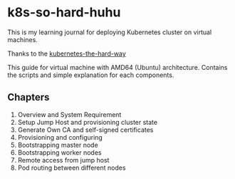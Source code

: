 # k8s-so-hard-huhu
This is my learning journal for deploying Kubernetes cluster on virtual machines.


Thanks to the [kubernetes-the-hard-way](https://github.com/kelseyhightower/kubernetes-the-hard-way)

This guide for virtual machine with AMD64 (Ubuntu) architecture. Contains the scripts and simple explanation for each components.

## Chapters
1. Overview and System Requirement
2. Setup Jump Host and provisioning cluster state
3. Generate Own CA and self-signed certificates
4. Provisioning and configuring
5. Bootstrapping master node
6. Bootstrapping worker nodes
7. Remote access from jump host
8. Pod routing between different nodes